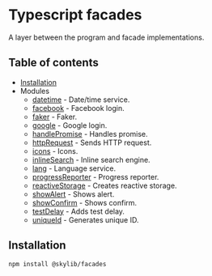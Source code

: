 # Typescript facades

A layer between the program and facade implementations.

## Table of contents

- [Installation](#installation)
- Modules
  - [datetime](https://ilyub.github.io/typescript-facades/modules/datetime.html) - Date/time service.
  - [facebook](https://ilyub.github.io/typescript-facades/modules/facebook.html) - Facebook login.
  - [faker](https://ilyub.github.io/typescript-facades/modules/faker.html) - Faker.
  - [google](https://ilyub.github.io/typescript-facades/modules/google.html) - Google login.
  - [handlePromise](https://ilyub.github.io/typescript-facades/modules/handlePromise.html) - Handles promise.
  - [httpRequest](https://ilyub.github.io/typescript-facades/modules/httpRequest.html) - Sends HTTP request.
  - [icons](https://ilyub.github.io/typescript-facades/modules/icons.html) - Icons.
  - [inlineSearch](https://ilyub.github.io/typescript-facades/modules/inlineSearch.html) - Inline search engine.
  - [lang](https://ilyub.github.io/typescript-facades/modules/lang.html) - Language service.
  - [progressReporter](https://ilyub.github.io/typescript-facades/modules/progressReporter.html) - Progress reporter.
  - [reactiveStorage](https://ilyub.github.io/typescript-facades/modules/reactiveStorage.html) - Creates reactive storage.
  - [showAlert](https://ilyub.github.io/typescript-facades/modules/showAlert.html) - Shows alert.
  - [showConfirm](https://ilyub.github.io/typescript-facades/modules/showConfirm.html) - Shows confirm.
  - [testDelay](https://ilyub.github.io/typescript-facades/modules/testDelay.html) - Adds test delay.
  - [uniqueId](https://ilyub.github.io/typescript-facades/modules/uniqueId.html) - Generates unique ID.

## <a name="installation"></a>Installation

    npm install @skylib/facades
